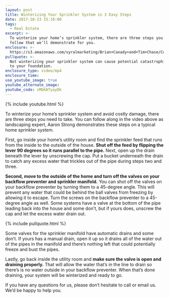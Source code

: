 ```yaml
---
layout: post
title: Winterizing Your Sprinkler System in 3 Easy Steps
date: 2017-10-23 15:10:00
tags:
  - Real Estate
excerpt: >-
  To winterize your home’s sprinkler system, there are three steps you must
  follow that we’ll demonstrate for you.
enclosure: >-
  https://s3.amazonaws.com/vyralmarketing/Brian+Canady+and+Tim+Chase/Colorado+Springs+Real+Estate+Sprinkler+System.mp4
pullquote: >-
  Not winterizing your sprinkler system can cause potential catastrophic damage
  to your foundation.
enclosure_type: video/mp4
enclosure_time:
use_youtube_image: true
youtube_alternate_image:
youtube_code: sMbKATyayDk
---
```



{% include youtube.html %}

To winterize your home’s sprinkler system and avoid costly damage, there are three steps you need to take. You can follow along in the video above as landscaping expert, Aaron Strong demonstrates these steps on a typical home sprinkler system.

First, go inside your home’s utility room and find the sprinkler feed that runs from the inside to the outside of the house. **Shut off the feed by flipping the lever 90 degrees so it runs parallel to the pipe.** Next, open up the drain beneath the lever by unscrewing the cap. Put a bucket underneath the drain to catch any excess water that trickles out of the pipe during steps two and three.

**Second, move to the outside of the home and turn off the valves on your backflow preventer and sprinkler manifold.** You can shot off the valves on your backflow preventer by turning them to a 45-degree angle. This will prevent any water that could be behind the ball valves from freezing by allowing it to escape. Turn the screws on the backflow preventer to a 45-degree angle as well. Some systems have a valve at the bottom of the pipe leading back into the house and some don’t, but if yours does, unscrew the cap and let the excess water drain out.

{% include pullquote.html %}

Some valves for the sprinkler manifold have automatic drains and some don’t. If yours has a manual drain, open it up so it drains all of the water out of the pipes in the manifold and there’s nothing left that could potentially freeze and bust the pipes.

Lastly, go back inside the utility room and **make sure the valve is open and draining properly.** That will allow the water that’s in the line to drain so there’s is no water outside in your backflow preventer. When that’s done draining, your system will be winterized and ready to go.

If you have any questions for us, please don’t hesitate to call or email us. We’d be happy to help you.